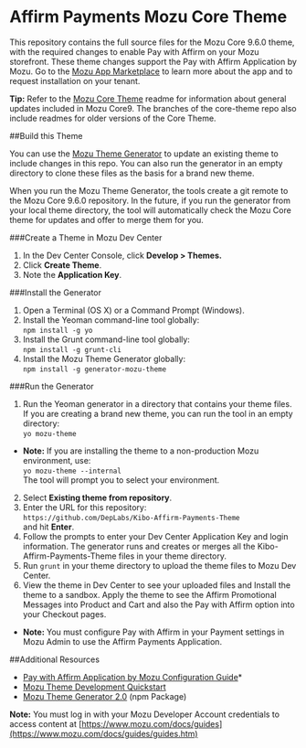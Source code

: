 ﻿# Affirm Payments Mozu Core Theme

This repository contains the full source files for the Mozu Core 9.6.0 theme, with the required changes to enable Pay with Affirm on your Mozu storefront.
These theme changes support the Pay with Affirm Application by Mozu. Go to the [Mozu App Marketplace](https://www.mozu.com/marketplace/) to learn more about the app and to request installation on your tenant.

**Tip:** Refer to the [Mozu Core Theme](https://github.com/Mozu/core-theme) readme for information about general updates included in Mozu Core9. The branches of the core-theme repo also include readmes for older versions of the Core Theme.

##Build this Theme

You can use the [Mozu Theme Generator](https://www.npmjs.com/package/generator-mozu-theme) to update an existing theme to include changes in this repo. You can also run the generator in an empty directory to clone these files as the basis for a brand new theme.

When you run the Mozu Theme Generator, the tools create a git remote to the Mozu Core 9.6.0 repository. In the future, if you run the generator from your local theme directory, the tool will automatically check the Mozu Core theme for updates and offer to merge them for you.

###Create a Theme in Mozu Dev Center
1.  In the Dev Center Console, click **Develop > Themes.**
2.  Click **Create Theme**.
3.  Note the **Application Key**.

###Install the Generator
1.  Open a Terminal (OS X) or a Command Prompt (Windows).
2.  Install the Yeoman command-line tool globally: <br/>
`npm install -g yo`
3.  Install the Grunt command-line tool globally: <br/>
`npm install -g grunt-cli`
4.  Install the Mozu Theme Generator globally:<br/>
`npm install -g generator-mozu-theme`

###Run the Generator
1.  Run the Yeoman generator in a directory that contains your theme files. If you are creating a brand new theme, you can run the tool in an empty directory: <br/>
`yo mozu-theme`<br/>
   - **Note:** If you are installing the theme to a non-production Mozu environment, use: <br/> `yo mozu-theme --internal`
<br/>The tool will prompt you to select your environment.
2.  Select **Existing theme from repository**.
3.  Enter the URL for this repository:<br/> `https://github.com/DepLabs/Kibo-Affirm-Payments-Theme`<br/> and hit **Enter**.
4.  Follow the prompts to enter your Dev Center Application Key and login information. The generator runs and creates or merges all the Kibo-Affirm-Payments-Theme files in your theme directory.
5.  Run `grunt` in your theme directory to upload the theme files to Mozu Dev Center.
6.  View the theme in Dev Center to see your uploaded files and Install the theme to a sandbox. Apply the theme to see the Affirm Promotional Messages into Product and Cart and also the Pay with Affirm option into your Checkout pages. <br/>
   - **Note:** You must configure Pay with Affirm in your Payment settings in Mozu Admin to use the Affirm Payments Application.

##Additional Resources

* [Pay with Affirm Application by Mozu Configuration Guide](https://www.mozu.com/docs/guides/mozu-apps/)*
* [Mozu Theme Development Quickstart](https://www.mozu.com/docs/developer/themes/)
* [Mozu Theme Generator 2.0](https://www.npmjs.com/package/generator-mozu-theme) (npm Package)

**Note:** You must log in with your Mozu Developer Account credentials to access content at [https://www.mozu.com/docs/guides](https://www.mozu.com/docs/guides/guides.htm)
